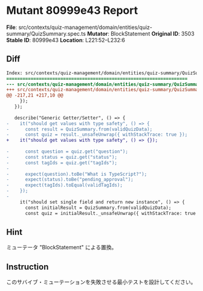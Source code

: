 # Mutant 80999e43 Report

**File**: src/contexts/quiz-management/domain/entities/quiz-summary/QuizSummary.spec.ts
**Mutator**: BlockStatement
**Original ID**: 3503
**Stable ID**: 80999e43
**Location**: L221:52–L232:6

## Diff

```diff
Index: src/contexts/quiz-management/domain/entities/quiz-summary/QuizSummary.spec.ts
===================================================================
--- src/contexts/quiz-management/domain/entities/quiz-summary/QuizSummary.spec.ts	original
+++ src/contexts/quiz-management/domain/entities/quiz-summary/QuizSummary.spec.ts	mutated #3503
@@ -217,21 +217,10 @@
     });
   });
 
   describe("Generic Getter/Setter", () => {
-    it("should get values with type safety", () => {
-      const result = QuizSummary.from(validQuizData);
-      const quiz = result._unsafeUnwrap({ withStackTrace: true });
+    it("should get values with type safety", () => {});
 
-      const question = quiz.get("question");
-      const status = quiz.get("status");
-      const tagIds = quiz.get("tagIds");
-
-      expect(question).toBe("What is TypeScript?");
-      expect(status).toBe("pending_approval");
-      expect(tagIds).toEqual(validTagIds);
-    });
-
     it("should set single field and return new instance", () => {
       const initialResult = QuizSummary.from(validQuizData);
       const quiz = initialResult._unsafeUnwrap({ withStackTrace: true });
```

## Hint

ミューテータ "BlockStatement" による置換。

## Instruction

このサバイブ・ミューテーションを失敗させる最小テストを設計してください。
